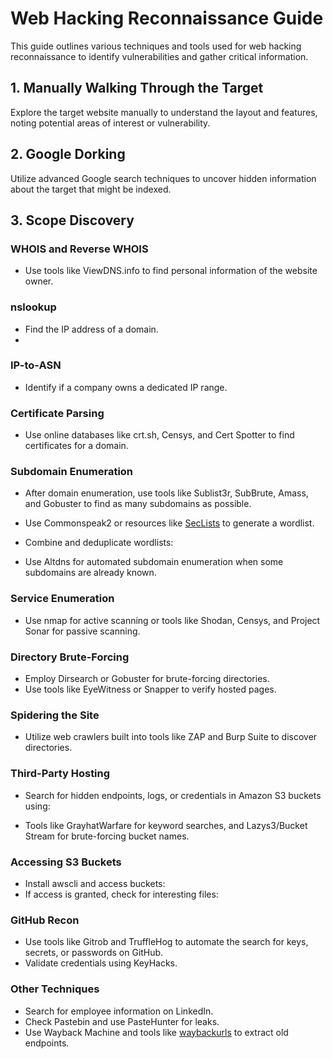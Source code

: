 # Web Hacking Reconnaissance Guide

This guide outlines various techniques and tools used for web hacking reconnaissance to identify vulnerabilities and gather critical information.

## 1. Manually Walking Through the Target
Explore the target website manually to understand the layout and features, noting potential areas of interest or vulnerability.

## 2. Google Dorking
Utilize advanced Google search techniques to uncover hidden information about the target that might be indexed.

## 3. Scope Discovery
### WHOIS and Reverse WHOIS
- Use tools like ViewDNS.info to find personal information of the website owner.

### nslookup
- Find the IP address of a domain.
- 
### IP-to-ASN
- Identify if a company owns a dedicated IP range.

### Certificate Parsing
- Use online databases like crt.sh, Censys, and Cert Spotter to find certificates for a domain.

### Subdomain Enumeration
- After domain enumeration, use tools like Sublist3r, SubBrute, Amass, and Gobuster to find as many subdomains as possible.
- Use Commonspeak2 or resources like [SecLists](https://github.com/danielmiessler/SecLists/) to generate a wordlist.
- Combine and deduplicate wordlists:

- Use Altdns for automated subdomain enumeration when some subdomains are already known.

### Service Enumeration
- Use nmap for active scanning or tools like Shodan, Censys, and Project Sonar for passive scanning.

### Directory Brute-Forcing
- Employ Dirsearch or Gobuster for brute-forcing directories.
- Use tools like EyeWitness or Snapper to verify hosted pages.

### Spidering the Site
- Utilize web crawlers built into tools like ZAP and Burp Suite to discover directories.

### Third-Party Hosting
- Search for hidden endpoints, logs, or credentials in Amazon S3 buckets using:

- Tools like GrayhatWarfare for keyword searches, and Lazys3/Bucket Stream for brute-forcing bucket names.

### Accessing S3 Buckets
- Install awscli and access buckets:
- If access is granted, check for interesting files:

### GitHub Recon
- Use tools like Gitrob and TruffleHog to automate the search for keys, secrets, or passwords on GitHub.
- Validate credentials using KeyHacks.

### Other Techniques
- Search for employee information on LinkedIn.
- Check Pastebin and use PasteHunter for leaks.
- Use Wayback Machine and tools like [waybackurls](https://github.com/tomnomnom/waybackurls/) to extract old endpoints.


